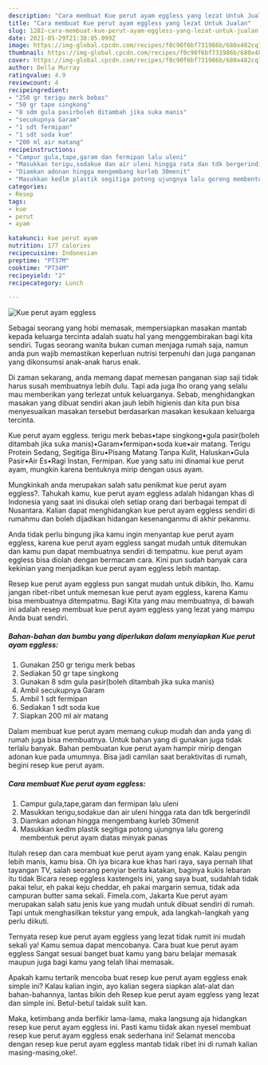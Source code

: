 ```yaml
---
description: "Cara membuat Kue perut ayam eggless yang lezat Untuk Jualan"
title: "Cara membuat Kue perut ayam eggless yang lezat Untuk Jualan"
slug: 1282-cara-membuat-kue-perut-ayam-eggless-yang-lezat-untuk-jualan
date: 2021-05-29T21:38:05.099Z
image: https://img-global.cpcdn.com/recipes/f0c90f6bf731986b/680x482cq70/kue-perut-ayam-eggless-foto-resep-utama.jpg
thumbnail: https://img-global.cpcdn.com/recipes/f0c90f6bf731986b/680x482cq70/kue-perut-ayam-eggless-foto-resep-utama.jpg
cover: https://img-global.cpcdn.com/recipes/f0c90f6bf731986b/680x482cq70/kue-perut-ayam-eggless-foto-resep-utama.jpg
author: Della Murray
ratingvalue: 4.9
reviewcount: 4
recipeingredient:
- "250 gr terigu merk bebas"
- "50 gr tape singkong"
- "8 sdm gula pasirboleh ditambah jika suka manis"
- "secukupnya Garam"
- "1 sdt fermipan"
- "1 sdt soda kue"
- "200 ml air matang"
recipeinstructions:
- "Campur gula,tape,garam dan fermipan lalu uleni"
- "Masukkan terigu,sodakue dan air uleni hingga rata dan tdk bergerindil"
- "Diamkan adonan hingga mengembang kurleb 30menit"
- "Masukkan kedlm plastik segitiga potong ujungnya lalu goreng membentuk perut ayam diatas minyak panas"
categories:
- Resep
tags:
- kue
- perut
- ayam

katakunci: kue perut ayam 
nutrition: 177 calories
recipecuisine: Indonesian
preptime: "PT37M"
cooktime: "PT34M"
recipeyield: "2"
recipecategory: Lunch

---
```



![Kue perut ayam eggless](https://img-global.cpcdn.com/recipes/f0c90f6bf731986b/680x482cq70/kue-perut-ayam-eggless-foto-resep-utama.jpg)

Sebagai seorang yang hobi memasak, mempersiapkan masakan mantab kepada keluarga tercinta adalah suatu hal yang menggembirakan bagi kita sendiri. Tugas seorang  wanita bukan cuman menjaga rumah saja, namun anda pun wajib memastikan keperluan nutrisi terpenuhi dan juga panganan yang dikonsumsi anak-anak harus enak.

Di zaman  sekarang, anda memang dapat memesan panganan siap saji tidak harus susah membuatnya lebih dulu. Tapi ada juga lho orang yang selalu mau memberikan yang terlezat untuk keluarganya. Sebab, menghidangkan masakan yang dibuat sendiri akan jauh lebih higienis dan kita pun bisa menyesuaikan masakan tersebut berdasarkan masakan kesukaan keluarga tercinta. 

Kue perut ayam eggless. terigu merk bebas•tape singkong•gula pasir(boleh ditambah jika suka manis)•Garam•fermipan•soda kue•air matang. Terigu Protein Sedang, Segitiga Biru•Pisang Matang Tanpa Kulit, Haluskan•Gula Pasir•Air Es•Ragi Instan, Fermipan. Kue yang satu ini dinamai kue perut ayam, mungkin karena bentuknya mirip dengan usus ayam.

Mungkinkah anda merupakan salah satu penikmat kue perut ayam eggless?. Tahukah kamu, kue perut ayam eggless adalah hidangan khas di Indonesia yang saat ini disukai oleh setiap orang dari berbagai tempat di Nusantara. Kalian dapat menghidangkan kue perut ayam eggless sendiri di rumahmu dan boleh dijadikan hidangan kesenanganmu di akhir pekanmu.

Anda tidak perlu bingung jika kamu ingin menyantap kue perut ayam eggless, karena kue perut ayam eggless sangat mudah untuk ditemukan dan kamu pun dapat membuatnya sendiri di tempatmu. kue perut ayam eggless bisa diolah dengan bermacam cara. Kini pun sudah banyak cara kekinian yang menjadikan kue perut ayam eggless lebih mantap.

Resep kue perut ayam eggless pun sangat mudah untuk dibikin, lho. Kamu jangan ribet-ribet untuk memesan kue perut ayam eggless, karena Kamu bisa membuatnya ditempatmu. Bagi Kita yang mau membuatnya, di bawah ini adalah resep membuat kue perut ayam eggless yang lezat yang mampu Anda buat sendiri.

<!--inarticleads1-->

##### Bahan-bahan dan bumbu yang diperlukan dalam menyiapkan Kue perut ayam eggless:

1. Gunakan 250 gr terigu merk bebas
1. Sediakan 50 gr tape singkong
1. Gunakan 8 sdm gula pasir(boleh ditambah jika suka manis)
1. Ambil secukupnya Garam
1. Ambil 1 sdt fermipan
1. Sediakan 1 sdt soda kue
1. Siapkan 200 ml air matang


Dalam membuat kue perut ayam memang cukup mudah dan anda yang di rumah juga bisa membuatnya. Untuk bahan yang di gunakan juga tidak terlalu banyak. Bahan pembuatan kue perut ayam hampir mirip dengan adonan kue pada umumnya. Bisa jadi camilan saat beraktivitas di rumah, begini resep kue perut ayam. 

<!--inarticleads2-->

##### Cara membuat Kue perut ayam eggless:

1. Campur gula,tape,garam dan fermipan lalu uleni
1. Masukkan terigu,sodakue dan air uleni hingga rata dan tdk bergerindil
1. Diamkan adonan hingga mengembang kurleb 30menit
1. Masukkan kedlm plastik segitiga potong ujungnya lalu goreng membentuk perut ayam diatas minyak panas


Itulah resep dan cara membuat kue perut ayam yang enak. Kalau pengin lebih manis, kamu bisa. Oh iya bicara kue khas hari raya, saya pernah lihat tayangan TV, salah seorang penyiar berita katakan, baginya kukis lebaran itu tidak Bicara resep eggless kastengels ini, yang saya buat, sudahlah tidak pakai telur, eh pakai keju cheddar, eh pakai margarin semua, tidak ada campuran butter sama sekali. Fimela.com, Jakarta Kue perut ayam merupakan salah satu jenis kue yang mudah untuk dibuat sendiri di rumah. Tapi untuk menghasilkan tekstur yang empuk, ada langkah-langkah yang perlu diikuti. 

Ternyata resep kue perut ayam eggless yang lezat tidak rumit ini mudah sekali ya! Kamu semua dapat mencobanya. Cara buat kue perut ayam eggless Sangat sesuai banget buat kamu yang baru belajar memasak maupun juga bagi kamu yang telah lihai memasak.

Apakah kamu tertarik mencoba buat resep kue perut ayam eggless enak simple ini? Kalau kalian ingin, ayo kalian segera siapkan alat-alat dan bahan-bahannya, lantas bikin deh Resep kue perut ayam eggless yang lezat dan simple ini. Betul-betul taidak sulit kan. 

Maka, ketimbang anda berfikir lama-lama, maka langsung aja hidangkan resep kue perut ayam eggless ini. Pasti kamu tiidak akan nyesel membuat resep kue perut ayam eggless enak sederhana ini! Selamat mencoba dengan resep kue perut ayam eggless mantab tidak ribet ini di rumah kalian masing-masing,oke!.

